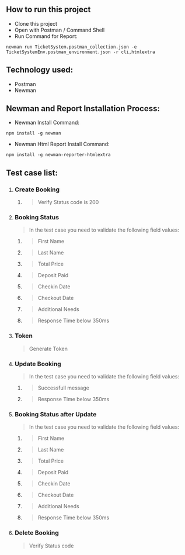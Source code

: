 ## How to run this project
- Clone this project
- Open with Postman / Command Shell
- Run Command for Report: 
```console 
newman run TicketSystem.postman_collection.json -e TicketSystemEnv.postman_environment.json -r cli,htmlextra
```

## Technology used:
- Postman
- Newman

## Newman and Report Installation Process:
- Newman Install Command:
```console
npm install -g newman
```
- Newman Html Report Install Command:
```console
npm install -g newman-reporter-htmlextra
```

## Test case list:
1. ### Create Booking
	1. > Verify Status code is 200
2. ### Booking Status
	> In the test case you need to validate the following field values:
	1. > First Name
	2. > Last Name
	3. > Total Price
	4. > Deposit Paid
	5. > Checkin Date
	6. > Checkout Date
	7. > Additional Needs
	8. > Response Time below 350ms

3. ### Token
	> Generate Token
  
4. ### Update Booking
	> In the test case you need to validate the following field values:
	1. > Successfull message
	2. > Response Time below 350ms

5. ### Booking Status after Update
	> In the test case you need to validate the following field values:
	1. > First Name
	2. > Last Name
	3. > Total Price
	4. > Deposit Paid
	5. > Checkin Date
	6. > Checkout Date
	7. > Additional Needs
	8. > Response Time below 350ms 

6. ### Delete Booking
	> Verify Status code
